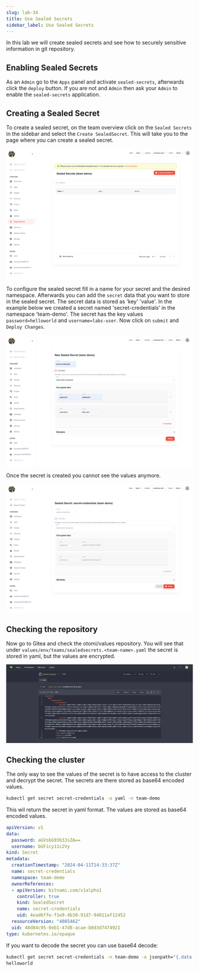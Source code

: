 ```yaml
---
slug: lab-34
title: Use Sealed Secrets
sidebar_label: Use Sealed Secrets
---
```


In this lab we will create sealed secrets and see how to securely sensitive information in git repository.

## Enabling Sealed Secrets

As an `Admin` go to the `Apps` panel and activate `sealed-secrets`, afterwards click the `deploy` button.
If you are not and `Admin` then ask your `Admin` to enable the `sealed-secrets` application.

## Creating a Sealed Secret

To create a sealed secret, on the team overview click on the `Sealed Secrets` in the sidebar and select the `Create SealedSecret`. This will take you to the page where you can create a sealed secret.

![Sealed secrets](../../img/sealed-secrets.png)

To configure the sealed secret fill in a name for your secret and the desired namespace. 
Afterwards you can add the `secret` data that you want to store in the sealed secret. 
The secret data is stored as 'key' 'value'. In the example below we created a secret named 'secret-credentials' in the namespace 'team-demo'. 
The secret has the key values `password=helloworld` and `username=labs-user`. Now click on `submit` and `Deploy Changes`.

![Create sealed secret](../../img/create-sealed-secrets.png)

Once the secret is created you cannot see the values anymore.

![Created sealed secret](../../img/created-sealed-secrets.png)

## Checking the repository

Now go to Gitea and check the otomi/values repository. You will see that under `values/env/teams/sealedsecrets.<team-name>.yaml` the secret is stored in yaml, but the values are encrypted.

![Repository sealed secret](../../img/repository-sealed-secrets.png)

## Checking the cluster

The only way to see the values of the secret is to have access to the cluster and decrypt the secret. The secrets are there stored as base64 encoded values.

```bash
kubectl get secret secret-credentials -o yaml -n team-demo
```
This wil return the secret in yaml format. The values are stored as base64 encoded values.
```yaml
apiVersion: v1
data:
  password: aGVsbG93b3JsZA==
  username: bGFicy11c2Vy
kind: Secret
metadata:
  creationTimestamp: "2024-04-11T14:33:37Z"
  name: secret-credentials
  namespace: team-demo
  ownerReferences:
  - apiVersion: bitnami.com/v1alpha1
    controller: true
    kind: SealedSecret
    name: secret-credentials
    uid: 4ead6ffe-f1e9-4b30-91d7-94011af12452
  resourceVersion: "4085462"
  uid: 48d84c95-0eb1-47d8-acae-b0d3d7474921
type: kubernetes.io/opaque
```
If you want to decode the secret you can use base64 decode:

```bash
kubectl get secret secret-credentials -n team-demo -o jsonpath="{.data.password}" | base64 --decode
helloworld
```
